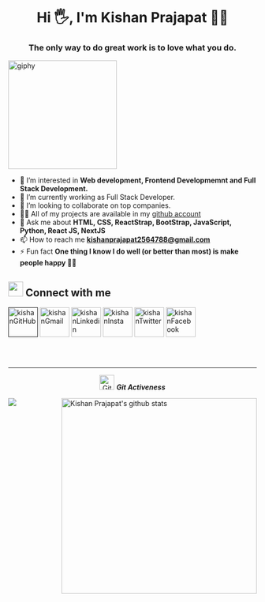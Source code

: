 <h1 align="center">Hi 🖐, I'm Kishan Prajapat 👩‍💻</h1>
<h3 align="center">The only way to do great work is to love what you do.</h3>

<img align="center" src="https://media0.giphy.com/media/jdPMeyv9rn0hZHh8n9/giphy.gif?cid=ecf05e479lmlskek0evjv9b60r56e1b6rx0d334yicz751ri&rid=giphy.gif&ct=s" width="220" alt="giphy">

 - 👀 I’m interested in **Web development, Frontend Developmemnt and Full Stack Development.**<br>
 - 🌱 I’m currently working as Full Stack Developer.<br>
 - 💞️ I’m looking to collaborate on top companies. <br>
 - 👨‍💻 All of my projects are available in my [github account](https://github.com/kishanprajapat2564788?tab=repositories)
 - 💬 Ask me about **HTML, CSS, ReactStrap, BootStrap, JavaScript, Python, React JS, NextJS**
 - 📫 How to reach me **kishanprajapat2564788@gmail.com**
 - ⚡ Fun fact **One thing I know I do well (or better than most) is make people happy 🙂🙂**

## <img src="https://media.giphy.com/media/iY8CRBdQXODJSCERIr/giphy.gif" width="30px"> Connect with me
<p align="left">
 <a href="" target="_blank"><img align="center" src="https://img.icons8.com/glyph-neue/128/github.png" alt="kishanGitHub" height="60" width="60" /></a>
 <a href="mailto:kishanprajapat2564788@gmail.com" target="_blank"><img align="center" src="https://img.icons8.com/fluency/192/gmail-new.png" alt="kishanGmail" height="60" width="60" /></a>
 <a href="https://linkedin.com/in/kishan-prajapat-828934170" target="_blank"><img align="center" src="https://img.icons8.com/color/192/linkedin.png" alt="kishanLinkedin" height="60" width="60" /></a>
  <a href="https://instagram.com/kisu._.k" target="_blank"><img align="center" src="https://desiprogrammer.com/static/icons/instagram.svg" alt="kishanInsta" height="60" width="60" /></a>
  <a href="https://twitter.com/kishan____titan" target="_blank"><img align="center" src="https://desiprogrammer.com/static/icons/twitter.svg" alt="kishanTwitter" height="60" width="60" /></a>
<a href="https://fb.com/thekishanprajapat" target="_blank"><img align="center" src="https://desiprogrammer.com/static/icons/facebook.svg" alt="kishanFacebook" height="60" width="60" /></a>
</p>
<br><br>

<hr>
  <p align="center">
 <img src="https://media.giphy.com/media/W5eoZHPpUx9sapR0eu/giphy.gif" width="30px" alt="Git"/>&nbsp;<i><b>Git Activeness</b></i></p>
<p><a href="https://github.com/kishanprajapat2564788/github-readme-stats">
  <img align="left" src="https://github-readme-stats.vercel.app/api/top-langs/?username=kishanprajapat2564788&layout=compact&theme=tokyonight" />
</a> <a href="https://github.com/kishanprajapat2564788/github-readme-stats">
  <img align="right" src="https://github-readme-stats.vercel.app/api?username=kishanprajapat2564788&show_icons=true&theme=tokyonight&line_height=27" alt="Kishan Prajapat's github stats" width="396"/>
</a></p>




